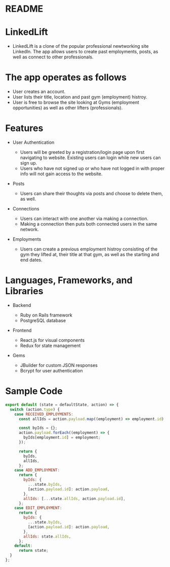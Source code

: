 # README

# LinkedLift

- LinkedLift is a clone of the popular professional newtworking site LinkedIn. The app allows users to create past employments, posts, as well as connect to other professionals.

# The app operates as follows

- User creates an account.
- User lists their title, location and past gym (employment) histroy.
- User is free to browse the site looking at Gyms (employment opportunities) as well as other lifters (professionals).

# Features

- User Authentication

  - Users will be greeted by a registration/login page upon first navigating to website. Existing users can login while new users can sign up.
  - Users who have not signed up or who have not logged in with proper info will not gain access to the website.

- Posts

  - Users can share their thoughts via posts and choose to delete them, as well.

- Connections

  - Users can interact with one another via making a connection.
  - Making a connection then puts both connected users in the same network.

- Employments
  - Users can create a previous employment histroy consisting of the gym they lifted at, their title at that gym, as well as the starting and end dates.

# Languages, Frameworks, and Libraries

- Backend

  - Ruby on Rails framework
  - PostgreSQL database

- Frontend

  - React.js for visual components
  - Redux for state management

- Gems
  - JBuilder for custom JSON responses
  - Bcrypt for user authentication

# Sample Code

```javascript
export default (state = defaultState, action) => {
  switch (action.type) {
    case RECEIVED_EMPLOYMENTS:
      const allIds = action.payload.map((employment) => employment.id);

      const byIds = {};
      action.payload.forEach((employment) => {
        byIds[employment.id] = employment;
      });

      return {
        byIds,
        allIds,
      };
    case ADD_EMPLOYMENT:
      return {
        byIds: {
          ...state.byIds,
          [action.payload.id]: action.payload,
        },
        allIds: [...state.allIds, action.payload.id],
      };
    case EDIT_EMPLOYMENT:
      return {
        byIds: {
          ...state.byIds,
          [action.payload.id]: action.payload,
        },
        allIds: state.allIds,
      };
    default:
      return state;
  }
};
```
